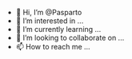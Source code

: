 - 👋 Hi, I’m @Pasparto
- 👀 I’m interested in ...
- 🌱 I’m currently learning ...
- 💞️ I’m looking to collaborate on ...
- 📫 How to reach me ...

<!---
Pasparto/Pasparto is a ✨ special ✨ repository because its `README.md` (this file) appears on your GitHub profile.
You can click the Preview link to take a look at your changes.
--->
